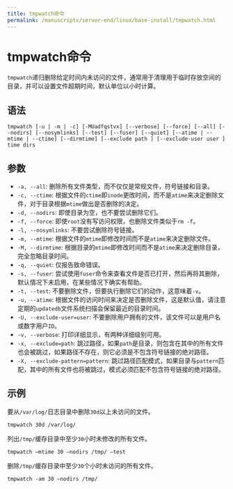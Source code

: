 ```yaml
---
title: tmpwatch命令
permalink: /manuscripts/server-end/linux/base-install/tmpwatch.html
---
```

  

# tmpwatch命令

`tmpwatch`递归删除给定时间内未访问的文件，通常用于清理用于临时存放空间的目录，并可以设置文件超期时间，默认单位以小时计算。

## 语法

```shell
tmpwatch [-u | -m | -c] [-MUadfqstvx] [--verbose] [--force] [--all] [--nodirs] [--nosymlinks] [--test] [--fuser] [--quiet] [--atime | --mtime | --ctime] [--dirmtime] [--exclude path ] [--exclude-user user ] time dirs
```

## 参数

- `-a, --all`: 删除所有文件类型，而不仅仅是常规文件，符号链接和目录。
- `-c, --ctime`: 根据文件的`ctime`即`inode`更改时间，而不是`atime`来决定删除文件，对于目录根据`mtime`做出是否删除的决定。
- `-d, --nodirs`: 即使目录为空，也不要尝试删除它们。
- `-f, --force`: 即使`root`没有写访问权限，也删除文件类似于`rm -f`。
- `-l, --nosymlinks`: 不要尝试删除符号链接。
- `-m, --mtime`: 根据文件的`mtime`即修改时间而不是`atime`来决定删除文件。
- `-M, --dirmtime`: 根据目录的`mtime`即修改时间而不是`atime`来决定删除目录，完全忽略目录时间。
- `-q, --quiet`: 仅报告致命错误。
- `-s, --fuser`: 尝试使用`fuser`命令来查看文件是否已打开，然后再将其删除，默认情况下未启用，在某些情况下确实有帮助。
- `-t, --test`: 不要删除文件，但要执行删除它们的动作，这意味着`-v`。
- `-u, --atime`: 根据文件的访问时间来决定是否删除文件，这是默认值，请注意定期的`updatedb`文件系统扫描会保留最近的目录时间。
- `-U, --exclude-user=user`: 不要删除用户拥有的文件，该文件可以是用户名或数字用户`ID`。
- `-v, --verbose`: 打印详细显示，有两种详细级别可用。
- `-x, --exclude=path`: 跳过路径，如果`path`是目录，则包含在其中的所有文件也会被跳过，如果路径不存在，则它必须是不包含符号链接的绝对路径。
- `-X, --exclude-pattern=pattern`: 跳过路径匹配模式，如果目录与`pattern`匹配，其中的所有文件也将被跳过，模式必须匹配不包含符号链接的绝对路径。

## 示例

要从`/var/log/`日志目录中删除`30d`以上未访问的文件。

```shell
tmpwatch 30d /var/log/
```

列出`/tmp/`缓存目录中至少`30`小时未修改的所有文件。

```shell
tmpwatch –mtime 30 –nodirs /tmp/ –test
```

删除`/tmp/`缓存目录中至少`30`个小时未访问的所有文件。

```shell
tmpwatch -am 30 –nodirs /tmp/
```
